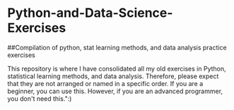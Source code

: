 # Python-and-Data-Science-Exercises
##Compilation of python, stat learning methods, and data analysis practice exercises


This repository is where I have consolidated all my old exercises in Python, statistical learning methods, and data analysis. Therefore, please expect that they are not arranged or named in a specific order. 
If you are a beginner, you can use this. However, if you are an advanced programmer, you don't need this.":)

